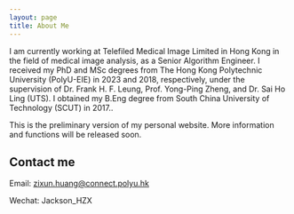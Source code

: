 ```yaml
---
layout: page
title: About Me
---
```



I am currently working at Telefiled Medical Image Limited in Hong Kong in the field of medical image analysis, as a Senior Algorithm Engineer. I received my PhD and MSc degrees from The Hong Kong Polytechnic University (PolyU-EIE) in 2023 and 2018, respectively, under the supervision of Dr. Frank H. F. Leung, Prof. Yong-Ping Zheng, and Dr. Sai Ho Ling (UTS). I obtained my B.Eng degree from South China University of Technology (SCUT) in 2017..

This is the preliminary version of my personal website. More information and functions will be released soon.


## Contact me
Email: zixun.huang@connect.polyu.hk

Wechat: Jackson_HZX

